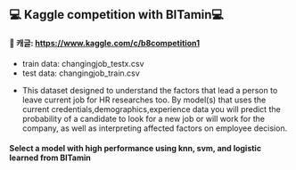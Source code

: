 ## :computer: Kaggle competition with BITamin:computer:

#### :pushpin: 캐글: https://www.kaggle.com/c/b8competition1 ####

* train data: changingjob_testx.csv
* test data: changingjob_train.csv
- This dataset designed to understand the factors that lead a person to leave current job for HR researches too. By model(s) that uses the current credentials,demographics,experience data you will predict the probability of a candidate to look for a new job or will work for the company, as well as interpreting affected factors on employee decision.

#### Select a model with high performance using knn, svm, and logistic learned from BITamin ####

